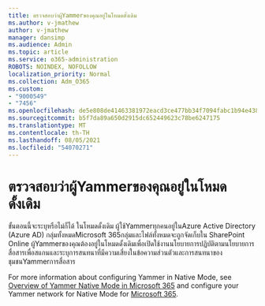 ```yaml
---
title: ตรวจสอบว่าผู้Yammerของคุณอยู่ในโหมดดั้งเดิม
ms.author: v-jmathew
author: v-jmathew
manager: dansimp
ms.audience: Admin
ms.topic: article
ms.service: o365-administration
ROBOTS: NOINDEX, NOFOLLOW
localization_priority: Normal
ms.collection: Adm_O365
ms.custom:
- "9000549"
- "7456"
ms.openlocfilehash: de5e808de41463381972eacd3ce477bb34f7094fabc1b94e438964c350a78c0e
ms.sourcegitcommit: b5f7da89a650d2915dc652449623c78be6247175
ms.translationtype: MT
ms.contentlocale: th-TH
ms.lasthandoff: 08/05/2021
ms.locfileid: "54070271"
---
```

# <a name="verify-your-yammer-tenant-is-in-native-mode"></a>ตรวจสอบว่าผู้Yammerของคุณอยู่ในโหมดดั้งเดิม

ขั้นตอนนี้จะระบุหรือไม่ก็ได้ ในโหมดดั้งเดิม ผู้ใช้Yammerทุกคนอยู่ในAzure Active Directory (Azure AD) กลุ่มทั้งหมดMicrosoft 365กลุ่มและไฟล์ทั้งหมดจะถูกจัดเก็บใน SharePoint Online ผู้Yammerของคุณต้องอยู่ในโหมดดั้งเดิมเพื่อเปิดใช้งานนโยบายการปฏิบัติตามนโยบายการสื่อสารเพื่อสแกนและระบุการสนทนาที่มีความเสี่ยงในข้อความส่วนตัวและการสนทนาของชุมชนYammerการสื่อสาร  
  
For more information about configuring Yammer in Native Mode, see [Overview of Yammer Native Mode in Microsoft 365](https://go.microsoft.com/fwlink/?linkid=2129829) and configure your Yammer network for Native Mode for [Microsoft 365](https://go.microsoft.com/fwlink/?linkid=2129772).
